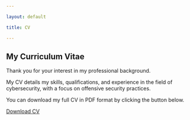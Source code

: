 ```yaml
---

layout: default

title: CV

---
```


## My Curriculum Vitae

Thank you for your interest in my professional background.

My CV details my skills, qualifications, and experience in the field of cybersecurity, with a focus on offensive security practices.

You can download my full CV in PDF format by clicking the button below.

<p align="center">

<a href="/File/JingXianChing_CV.pdf" download class="cool-button">Download CV</a>

</p>
